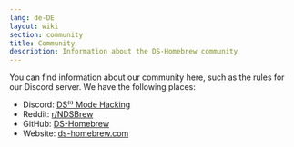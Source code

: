 ```yaml
---
lang: de-DE
layout: wiki
section: community
title: Community
description: Information about the DS-Homebrew community
---
```


You can find information about our community here, such as the rules for our Discord server. We have the following places:
- Discord: [DS⁽ⁱ⁾ Mode Hacking](https://ds-homebrew.com/discord)
- Reddit: [r/NDSBrew](https://reddit.com/r/NDSBrew)
- GitHub: [DS-Homebrew](https://github.com/DS-Homebrew)
- Website: [ds-homebrew.com](https://ds-homebrew.com)
